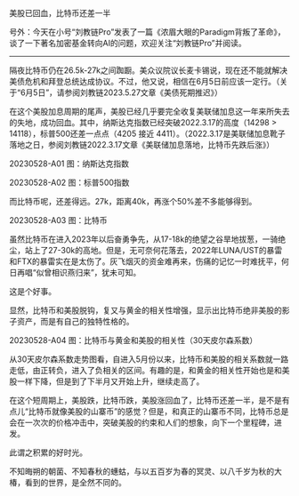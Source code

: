 
美股已回血，比特币还差一半


号外：今天在小号“刘教链Pro”发表了一篇《浓眉大眼的Paradigm背叛了革命》，谈了一下著名加密基金转向AI的问题，欢迎关注“刘教链Pro”并阅读。

* * *

隔夜比特币仍在26.5k-27k之间踟蹰。美众议院议长麦卡锡说，现在还不能就解决美债危机和拜登总统达成协议。不过，他又说，相信在6月5日前应该一定行。（关于“6月5日”，请参阅刘教链2023.5.27文章《美债死期推迟》）

在这个美股加息周期的尾声，美股已经几乎要完全收复美联储加息这一年来所失去的失地，成功回血。其中，纳斯达克指数已经突破2022.3.17的高度（14298 > 14118），标普500还差一点点（4205 接近 4411）。（2022.3.17是美联储加息靴子落地之日，参阅刘教链2022.3.17文章《美联储加息落地，比特币先跌后涨》）

20230528-A01
图：纳斯达克指数

20230528-A02
图：标普500指数

而比特币呢，还差得远。27k，距离40k，再涨个50%差不多能够得到。

20230528-A03
图：比特币

虽然比特币在进入2023年以后奋勇争先，从17-18k的绝望之谷旱地拔葱，一骑绝尘，站上了27-30k的高地。但是，无可奈何花落去，2022年LUNA/UST的暴雷和FTX的暴雷实在是太伤了。灰飞烟灭的资金难再来，伤痛的记忆一时难抚平，何日再唱“似曾相识燕归来”，犹未可知。

这是个好事。

显然，比特币和美股脱钩，复又与黄金的相关性增强，显示出比特币绝非美股的影子资产，而是有自己的独特性格的。

20230528-A04
图：比特币与黄金和美股的相关性（30天皮尔森系数）

从30天皮尔森系数走势图看，自进入5月份以来，比特币和美股的相关系数就一路走低，由正转负，进入了负相关的区间。有趣的是，和黄金的相关性开始也是和美股一样下降，但是到了下半月又开始上升，继续走高了。

在这个短周期上，美股跌，比特币跌，美股涨回血了，比特币还差一半，是不是有点儿“比特币就像美股的山寨币”的感觉？但是，和真正的山寨币不同，比特币总是会在一次次的价格冲击中，突破美股的约束和人们的想象，向下一个里程碑，进发。

此谓之积累的好时光。

不知晦朔的朝菌、不知春秋的蟪蛄，与以五百岁为春的冥灵、以八千岁为秋的大椿，看到的世界，是全然不同的。


